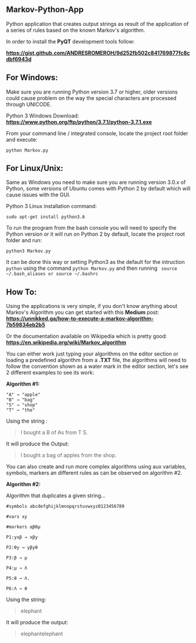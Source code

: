## Markov-Python-App
Python application that creates output strings as result of the application of a series of rules based on the known Markov's algorithm.

In order to install the **PyQT** development tools follow:

**https://gist.github.com/ANDRESROMEROH/9d252fb502c841769877fc8cdbf6943d**

**For Windows:**
-
Make sure you are running Python version 3.7 or higher, older versions could cause problem on the way the special characters are processed through UNICODE.

Python 3 Windows Download: 
**https://www.python.org/ftp/python/3.7.1/python-3.7.1.exe**

From your command line / integrated console, locate the project root folder and execute:

    python Markov.py

**For Linux/Unix:**
-
Same as Windows you need to make sure you are running version 3.0.x of Python, some versions of Ubuntu comes with Python 2 by default which will cause issues with the GUI.

Python 3 Linux installation command:

    sudo apt-get install python3.6

To run the program from the bash console you will need to specify the Python version or it will run on Python 2 by default, locate the project root folder and run:

    python3 Markov.py

It can be done this way or setting Python3 as the default for the intruction `python` using the command `python Markov.py` and then running `
source ~/.bash_aliases or source ~/.bashrc`

**How To:**
-
Using the applications is very simple, if you don't know anything about Markov's Algorithm you can get started with this **Medium** post: 
**https://unnikked.ga/how-to-execute-a-markov-algorithm-7b59834eb2b5** 

Or the documentation available on Wikipedia which is pretty good:
**https://en.wikipedia.org/wiki/Markov_algorithm**

You can either work just typing your algorithms on the editor section or loading a predefined algorithm from a **.TXT** file, the algorithms will need to follow the convention shown as a water mark in the editor section, let's see 2 different examples to see its work:

**Algorithm #1:**

    "A" → "apple"
	"B" → "bag"
	"S" → "shop"
	"T" → "the"
Using the string :

> I bought a B of As from T S.

It will produce the Output: 

> I bought a bag of apples from the shop.

You can also create and run more complex algorithms using aux variables, symbols, markers an different rules as can be observed on algorithm #2.

**Algorithm #2:**

Algorithm that duplicates a given string...

    #symbols abcdefghijklmnopqrstuvwxyz0123456789

	#vars xy

	#markers αβθμ

	P1:yxβ → xβy

	P2:θy → yβyθ

	P3:β → μ

	P4:μ → Λ

	P5:θ → Λ.

	P6:Λ → θ
Using the string:

> elephant

It will produce the output:

> elephantelephant
